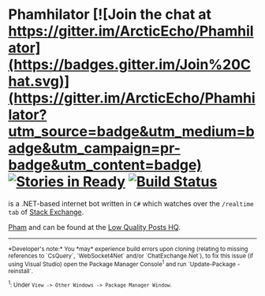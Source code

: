 
Phamhilator [![Join the chat at https://gitter.im/ArcticEcho/Phamhilator](https://badges.gitter.im/Join%20Chat.svg)](https://gitter.im/ArcticEcho/Phamhilator?utm_source=badge&utm_medium=badge&utm_campaign=pr-badge&utm_content=badge) [![Stories in Ready](https://badge.waffle.io/ArcticEcho/Phamhilator.png?label=ready&title=Ready)](https://waffle.io/ArcticEcho/Phamhilator) [![Build Status](https://travis-ci.org/ArcticEcho/Phamhilator.svg?branch=master)](https://travis-ci.org/ArcticEcho/Phamhilator)
===========


is a .NET-based internet bot written in `C#` which watches over the `/realtime tab` of [Stack Exchange][1].

[Pham][2] and can be found at the [Low Quality Posts HQ][3].

-----

<sup>
*Developer's note:*
You *may* experience build errors upon cloning (relating to missing references to `CsQuery`, `WebSocket4Net` and/or `ChatExchange.Net`), to fix this issue (if using Visual Studio) open the Package Manager Console<sup>1</sup> and run `Update-Package -reinstall`.

<sup>1</sup>: Under `View -> Other Windows -> Package Manager Window`.
</sup>

[1]: http://stackexchange.com/
[2]: http://meta.stackexchange.com/users/271128/pham
[3]: http://chat.meta.stackexchange.com/rooms/773/low-quality-posts-hq
